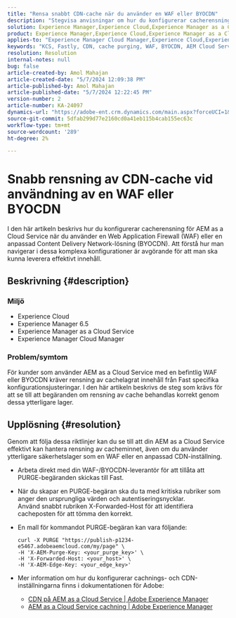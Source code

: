```yaml
---
title: "Rensa snabbt CDN-cache när du använder en WAF eller BYOCDN"
description: "Stegvisa anvisningar om hur du konfigurerar cacherensning för AEM as a Cloud Service när du använder en WAF eller BYOCDN."
solution: Experience Manager,Experience Cloud,Experience Manager as a Cloud Service
product: Experience Manager,Experience Cloud,Experience Manager as a Cloud Service
applies-to: "Experience Manager Cloud Manager,Experience Cloud,Experience Manager as a Cloud Service,Experience Manager 6.5"
keywords: "KCS, Fastly, CDN, cache purging, WAF, BYOCDN, AEM Cloud Service, Imperva, reverse proxy, X-Forwarded-Host, X-AEM-Purge-Key, X-AEM-Edge-Key, curl command, cache invalidation."
resolution: Resolution
internal-notes: null
bug: false
article-created-by: Amol Mahajan
article-created-date: "5/7/2024 12:09:38 PM"
article-published-by: Amol Mahajan
article-published-date: "5/7/2024 12:22:45 PM"
version-number: 2
article-number: KA-24097
dynamics-url: "https://adobe-ent.crm.dynamics.com/main.aspx?forceUCI=1&pagetype=entityrecord&etn=knowledgearticle&id=fe69faa6-6a0c-ef11-9f8a-6045bd006704"
source-git-commit: 5dfab299d77e2160cd0a41eb115b4cab155ec63c
workflow-type: tm+mt
source-wordcount: '289'
ht-degree: 2%

---
```


# Snabb rensning av CDN-cache vid användning av en WAF eller BYOCDN


I den här artikeln beskrivs hur du konfigurerar cacherensning för AEM as a Cloud Service när du använder en Web Application Firewall (WAF) eller en anpassad Content Delivery Network-lösning (BYOCDN). Att förstå hur man navigerar i dessa komplexa konfigurationer är avgörande för att man ska kunna leverera effektivt innehåll.

## Beskrivning {#description}


### <b>Miljö</b>

- Experience Cloud
- Experience Manager 6.5
- Experience Manager as a Cloud Service
- Experience Manager Cloud Manager




### <b>Problem/symtom</b>

För kunder som använder AEM as a Cloud Service med en befintlig WAF eller BYOCDN kräver rensning av cachelagrat innehåll från Fast specifika konfigurationsjusteringar. I den här artikeln beskrivs de steg som krävs för att se till att begäranden om rensning av cache behandlas korrekt genom dessa ytterligare lager.


## Upplösning {#resolution}


Genom att följa dessa riktlinjer kan du se till att din AEM as a Cloud Service effektivt kan hantera rensning av cacheminnet, även om du använder ytterligare säkerhetslager som en WAF eller en anpassad CDN-inställning.

- Arbeta direkt med din WAF-/BYOCDN-leverantör för att tillåta att PURGE-begäranden skickas till Fast.
- När du skapar en PURGE-begäran ska du ta med kritiska rubriker som anger den ursprungliga värden och autentiseringsnycklar. <br>    Använd snabbt rubriken X-Forwarded-Host för att identifiera cacheposten för att tömma den korrekt.
- En mall för kommandot PURGE-begäran kan vara följande:




  ```
  curl -X PURGE "https://publish-p1234-e5467.adobeaemcloud.com/my/page" \
  -H 'X-AEM-Purge-Key: <your_purge_key>' \
  -H 'X-Forwarded-Host: <your_host>' \
  -H 'X-AEM-Edge-Key: <your_edge_key>'
  ```




- Mer information om hur du konfigurerar cachnings- och CDN-inställningarna finns i dokumentationen för Adobe:
   - [CDN på AEM as a Cloud Service | Adobe Experience Manager](https://experienceleague.adobe.com/docs/experience-manager-cloud-service/implementing/content-delivery/cdn.html)
   - [AEM as a Cloud Service cachning | Adobe Experience Manager](https://experienceleague.adobe.com/docs/experience-manager-cloud-service/implementing/content-delivery/caching.html)

